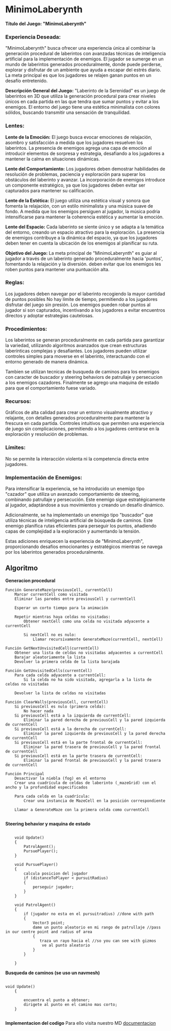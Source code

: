 # MinimoLaberynth
 **Título del Juego: "MinimoLaberynth"**

### **Experiencia Deseada:**
"MinimoLaberynth" busca ofrecer una experiencia única al combinar la generación procedural de laberintos con avanzadas técnicas de inteligencia artificial para la implementación de enemigos. El jugador se sumerge en un mundo de laberintos generados proceduralmente, donde puede perderse, explorar y disfrutar de un ambiente que ayuda a escapar del estrés diario. La meta principal es que los jugadores se relajen ganan puntos en un desafío entretenido.

**Descripción General del Juego:**
"Laberinto de la Serenidad" es un juego de laberintos en 3D que utiliza la generación procedural para crear niveles únicos en cada partida en las que tendra que sumar puntos y evitar a los enemigos. El entorno del juego tiene una estética minimalista con colores sólidos, buscando transmitir una sensación de tranquilidad.

### **Lentes:**

**Lente de la Emoción:** El juego busca evocar emociones de relajación, asombro y satisfacción a medida que los jugadores resuelven los laberintos. La presencia de enemigos agrega una capa de emoción al introducir elementos de sorpresa y estrategia, desafiando a los jugadores a mantener la calma en situaciones dinámicas.

**Lente del Comportamiento:** Los jugadores deben demostrar habilidades de resolución de problemas, paciencia y exploración para superar los obstáculos del laberinto y avanzar. La incorporación de enemigos introduce un componente estratégico, ya que los jugadores deben evitar ser capturados para mantener su calificación.

**Lente de la Estética:** El juego utiliza una estética visual y sonora que fomenta la relajación, con un estilo minimalista y una música suave de fondo. A medida que los enemigos persiguen al jugador, la música podria intensificarse para mantener la coherencia estética y aumentar la emoción.

**Lente del Espacio:** Cada laberinto se siente único y se adapta a la temática del entorno, creando un espacio atractivo para la exploración. La presencia de enemigos contribuye a la dinámica del espacio, ya que los jugadores deben tener en cuenta la ubicación de los enemigos al planificar su ruta.

**Objetivo del Juego:** La meta principal de "MinimoLaberynth" es guiar al jugador a través de un laberinto generado proceduralmente hacia 'puntos', fomentando la relajación y la diversión. deben evitar que los enemigos les roben puntos para mantener una puntuación alta.

### **Reglas:**

Los jugadores deben navegar por el laberinto recogiendo la mayor cantidad de puntos posibles
No hay límite de tiempo, permitiendo a los jugadores disfrutar del juego sin presión.
Los enemigos pueden robar puntos al jugador si son capturados, incentivando a los jugadores a evitar encuentros directos y adoptar estrategias cautelosas.

### **Procedimientos:**

Los laberintos se generan proceduralmente en cada partida para garantizar la variedad, utilizando algoritmos avanzados que crean estructuras laberínticas complejas y desafiantes.
Los jugadores pueden utilizar controles simples para moverse en el laberinto, interactuando con el entorno generado de manera dinámica.

Tambien se utilizan tecnicas de busqueda de caminos para los enemigos con caracter de buscador y steering behaviors de patrullaje y persecucion a los enemigos cazadores.
Finalmente se agrego una maquina de estado para que el comportamiento fuese variado.

### **Recursos:**

Gráficos de alta calidad para crear un entorno visualmente atractivo y relajante, con detalles generados proceduralmente para mantener la frescura en cada partida.
Controles intuitivos que permiten una experiencia de juego sin complicaciones, permitiendo a los jugadores centrarse en la exploración y resolución de problemas.

### **Límites:**
No se permite la interacción violenta ni la competencia directa entre jugadores.

### **Implementación de Enemigos:**

Para intensificar la experiencia, se ha introducido un enemigo tipo "cazador" que utiliza un avanzado comportamiento de steering, combinando patrullaje y persecución. Este enemigo sigue estratégicamente al jugador, adaptándose a sus movimientos y creando un desafío dinámico.

Adicionalmente, se ha implementado un enemigo tipo "buscador" que utiliza técnicas de inteligencia artificial de búsqueda de caminos. Este enemigo planifica rutas eficientes para perseguir los puntos, añadiendo capas de complejidad a la exploración y aumentando la tensión.

Estas adiciones enriquecen la experiencia de "MinimoLaberynth", proporcionando desafíos emocionantes y estratégicos mientras se navega por los laberintos generados proceduralmente.

## **Algoritmo**
**Generacion procedural**
```
Función GenerateMaze(previousCell, currentCell)
    Marcar currentCell como visitada
    Eliminar las paredes entre previousCell y currentCell

    Esperar un corto tiempo para la animación

    Repetir mientras haya celdas no visitadas:
        Obtener nextCell como una celda no visitada adyacente a currentCell

        Si nextCell no es nulo:
            Llamar recursivamente GenerateMaze(currentCell, nextCell)

Función GetNextUnvisitedCell(currentCell)
    Obtener una lista de celdas no visitadas adyacentes a currentCell
    Barajar aleatoriamente la lista
    Devolver la primera celda de la lista barajada

Función GetUnvisitedCells(currentCell)
    Para cada celda adyacente a currentCell:
        Si la celda no ha sido visitada, agregarla a la lista de celdas no visitadas

    Devolver la lista de celdas no visitadas

Función ClearWalls(previousCell, currentCell)
    Si previousCell es nulo (primera celda):
        No hacer nada
    Si previousCell está a la izquierda de currentCell:
        Eliminar la pared derecha de previousCell y la pared izquierda de currentCell
    Si previousCell está a la derecha de currentCell:
        Eliminar la pared izquierda de previousCell y la pared derecha de currentCell
    Si previousCell está en la parte frontal de currentCell:
        Eliminar la pared trasera de previousCell y la pared frontal de currentCell
    Si previousCell está en la parte trasera de currentCell:
        Eliminar la pared frontal de previousCell y la pared trasera de currentCell

Función Principal
    Desactivar la niebla (fog) en el entorno
    Crear una cuadrícula de celdas de laberinto (_mazeGrid) con el ancho y la profundidad especificados

    Para cada celda en la cuadrícula:
        Crear una instancia de MazeCell en la posición correspondiente

    Llamar a GenerateMaze con la primera celda como currentCell


```

**Steering behavior y maquina de estado**

```

    void Update()
    {
        PatrolAgent();
        PursuePlayer();
    }

    void PursuePlayer()
    {
        calcula posicion del jugador
        if (distanceToPlayer < pursuitRadius)
        {
            perseguir jugador;
        }
    }

    void PatrolAgent()
    {
        if (jugador no esta en el pursuitradius) //done with path
        {
            Vector3 point;
            dame un punto aleatorio en mi rango de patrullaje //pass in our centre point and radius of area
            {
               traza un rayo hacia el //so you can see with gizmos
                ve al punto aleatorio
            }
        }

    }

```

**Busqueda de caminos (se uso un navmesh)**
```

void Update()
    {

        encuentra el punto a obtener;
        dirigete al punto en el camino mas corto;
    }


```
**Implementacion del codigo**
Para ello visita nuestro MD [documentacion](Documentacion.md)
